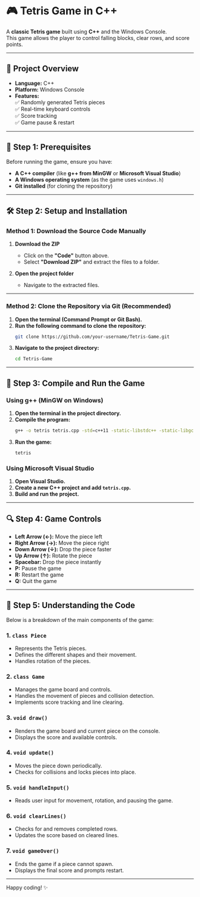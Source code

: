 # 🎮 Tetris Game in C++

A **classic Tetris game** built using **C++** and the Windows Console.  
This game allows the player to control falling blocks, clear rows, and score points.  

---

## 📌 **Project Overview**
- **Language:** C++  
- **Platform:** Windows Console  
- **Features:**  
  ✅ Randomly generated Tetris pieces  
  ✅ Real-time keyboard controls  
  ✅ Score tracking  
  ✅ Game pause & restart  

---

## 🚀 **Step 1: Prerequisites**
Before running the game, ensure you have:  

- **A C++ compiler** (like **g++ from MinGW** or **Microsoft Visual Studio**)  
- **A Windows operating system** (as the game uses `windows.h`)  
- **Git installed** (for cloning the repository)  

---

## 🛠 **Step 2: Setup and Installation**

### **Method 1: Download the Source Code Manually**
1. **Download the ZIP**  
   - Click on the **"Code"** button above.  
   - Select **"Download ZIP"** and extract the files to a folder.  

2. **Open the project folder**  
   - Navigate to the extracted files.  

---

### **Method 2: Clone the Repository via Git (Recommended)**
1. **Open the terminal (Command Prompt or Git Bash).**  
2. **Run the following command to clone the repository:**  
   ```sh
   git clone https://github.com/your-username/Tetris-Game.git
   ```
3. **Navigate to the project directory:**  
   ```sh
   cd Tetris-Game
   ```

---

## 🔧 **Step 3: Compile and Run the Game**

### **Using g++ (MinGW on Windows)**
1. **Open the terminal in the project directory.**
2. **Compile the program:**  
   ```sh
   g++ -o tetris tetris.cpp -std=c++11 -static-libstdc++ -static-libgcc
   ```
3. **Run the game:**  
   ```sh
   tetris
   ```

### **Using Microsoft Visual Studio**
1. **Open Visual Studio.**  
2. **Create a new C++ project and add `tetris.cpp`.**  
3. **Build and run the project.**  

---

## 🔍 **Step 4: Game Controls**
- **Left Arrow (←):** Move the piece left  
- **Right Arrow (→):** Move the piece right  
- **Down Arrow (↓):** Drop the piece faster  
- **Up Arrow (↑):** Rotate the piece  
- **Spacebar:** Drop the piece instantly  
- **P:** Pause the game  
- **R:** Restart the game  
- **Q:** Quit the game  

---

## 🔮 **Step 5: Understanding the Code**
Below is a breakdown of the main components of the game:

### **1. `class Piece`**
- Represents the Tetris pieces.
- Defines the different shapes and their movement.
- Handles rotation of the pieces.

### **2. `class Game`**
- Manages the game board and controls.
- Handles the movement of pieces and collision detection.
- Implements score tracking and line clearing.

### **3. `void draw()`**
- Renders the game board and current piece on the console.
- Displays the score and available controls.

### **4. `void update()`**
- Moves the piece down periodically.
- Checks for collisions and locks pieces into place.

### **5. `void handleInput()`**
- Reads user input for movement, rotation, and pausing the game.

### **6. `void clearLines()`**
- Checks for and removes completed rows.
- Updates the score based on cleared lines.

### **7. `void gameOver()`**
- Ends the game if a piece cannot spawn.
- Displays the final score and prompts restart.

---


Happy coding! ✨

